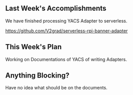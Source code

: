 ## Last Week's Accomplishments

We have finished processing YACS Adapter to serverless.

https://github.com/V2grad/serverless-rpi-banner-adapter

## This Week's Plan

Working on Documentations of YACS of writing Adapters.

## Anything Blocking?

Have no idea what should be on the documents.
